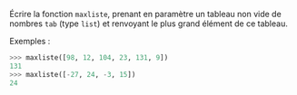 Écrire la fonction `maxliste`, prenant en paramètre un tableau non vide de nombres `tab` (type
`list`) et renvoyant le plus grand élément de ce tableau.

Exemples :

```python
>>> maxliste([98, 12, 104, 23, 131, 9])
131
>>> maxliste([-27, 24, -3, 15])
24
```
